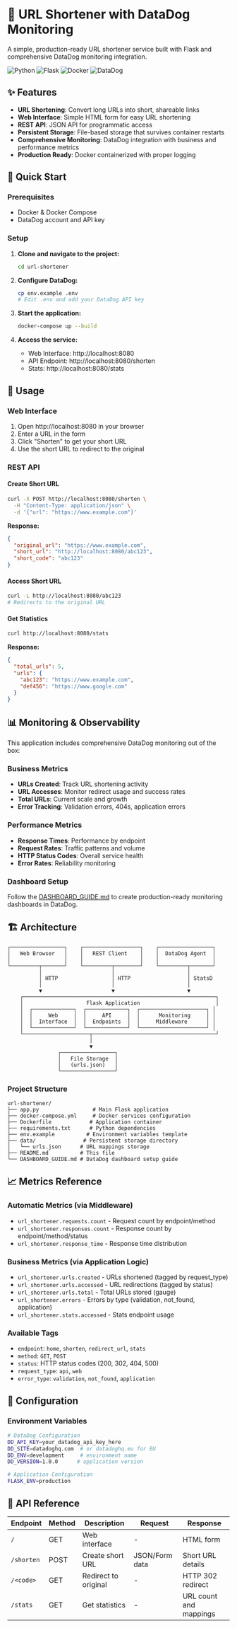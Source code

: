 # 🔗 URL Shortener with DataDog Monitoring

A simple, production-ready URL shortener service built with Flask and comprehensive DataDog monitoring integration.

![Python](https://img.shields.io/badge/python-3.11+-blue.svg)
![Flask](https://img.shields.io/badge/Flask-2.3.3-green.svg)
![Docker](https://img.shields.io/badge/docker-ready-blue.svg)
![DataDog](https://img.shields.io/badge/monitoring-DataDog-purple.svg)

## ✨ Features

- **URL Shortening**: Convert long URLs into short, shareable links
- **Web Interface**: Simple HTML form for easy URL shortening
- **REST API**: JSON API for programmatic access
- **Persistent Storage**: File-based storage that survives container restarts
- **Comprehensive Monitoring**: DataDog integration with business and performance metrics
- **Production Ready**: Docker containerized with proper logging

## 🚀 Quick Start

### Prerequisites
- Docker & Docker Compose
- DataDog account and API key

### Setup

1. **Clone and navigate to the project:**
   ```bash
   cd url-shortener
   ```

2. **Configure DataDog:**
   ```bash
   cp env.example .env
   # Edit .env and add your DataDog API key
   ```

3. **Start the application:**
   ```bash
   docker-compose up --build
   ```

4. **Access the service:**
   - Web Interface: http://localhost:8080
   - API Endpoint: http://localhost:8080/shorten
   - Stats: http://localhost:8080/stats

## 📖 Usage

### Web Interface
1. Open http://localhost:8080 in your browser
2. Enter a URL in the form
3. Click "Shorten" to get your short URL
4. Use the short URL to redirect to the original

### REST API

#### Create Short URL
```bash
curl -X POST http://localhost:8080/shorten \
  -H "Content-Type: application/json" \
  -d '{"url": "https://www.example.com"}'
```

**Response:**
```json
{
  "original_url": "https://www.example.com",
  "short_url": "http://localhost:8080/abc123",
  "short_code": "abc123"
}
```

#### Access Short URL
```bash
curl -L http://localhost:8080/abc123
# Redirects to the original URL
```

#### Get Statistics
```bash
curl http://localhost:8080/stats
```

**Response:**
```json
{
  "total_urls": 5,
  "urls": {
    "abc123": "https://www.example.com",
    "def456": "https://www.google.com"
  }
}
```

## 📊 Monitoring & Observability

This application includes comprehensive DataDog monitoring out of the box:

### Business Metrics
- **URLs Created**: Track URL shortening activity
- **URL Accesses**: Monitor redirect usage and success rates
- **Total URLs**: Current scale and growth
- **Error Tracking**: Validation errors, 404s, application errors

### Performance Metrics
- **Response Times**: Performance by endpoint
- **Request Rates**: Traffic patterns and volume
- **HTTP Status Codes**: Overall service health
- **Error Rates**: Reliability monitoring

### Dashboard Setup
Follow the [DASHBOARD_GUIDE.md](./DASHBOARD_GUIDE.md) to create production-ready monitoring dashboards in DataDog.

## 🏗️ Architecture

```
┌─────────────────┐    ┌──────────────────┐    ┌─────────────────┐
│   Web Browser   │    │   REST Client    │    │  DataDog Agent  │
│                 │    │                  │    │                 │
└─────────┬───────┘    └─────────┬────────┘    └─────────┬───────┘
          │                      │                       │
          │ HTTP                 │ HTTP                  │ StatsD
          │                      │                       │
          ▼                      ▼                       ▼
    ┌─────────────────────────────────────────────────────────────┐
    │                    Flask Application                        │
    │  ┌─────────────┐  ┌─────────────┐  ┌─────────────────────┐ │
    │  │     Web     │  │     API     │  │      Monitoring     │ │
    │  │  Interface  │  │  Endpoints  │  │     Middleware      │ │
    │  └─────────────┘  └─────────────┘  └─────────────────────┘ │
    └─────────────────────┬───────────────────────────────────────┘
                          │
                          ▼
                ┌─────────────────┐
                │   File Storage  │
                │   (urls.json)   │
                └─────────────────┘
```

### Project Structure
```
url-shortener/
├── app.py                 # Main Flask application
├── docker-compose.yml     # Docker services configuration
├── Dockerfile            # Application container
├── requirements.txt      # Python dependencies
├── env.example          # Environment variables template
├── data/               # Persistent storage directory
│   └── urls.json      # URL mappings storage
├── README.md          # This file
└── DASHBOARD_GUIDE.md # DataDog dashboard setup guide
```

## 📈 Metrics Reference

### Automatic Metrics (via Middleware)
- `url_shortener.requests.count` - Request count by endpoint/method
- `url_shortener.responses.count` - Response count by endpoint/method/status
- `url_shortener.response_time` - Response time distribution

### Business Metrics (via Application Logic)
- `url_shortener.urls.created` - URLs shortened (tagged by request_type)
- `url_shortener.urls.accessed` - URL redirections (tagged by status)
- `url_shortener.urls.total` - Total URLs stored (gauge)
- `url_shortener.errors` - Errors by type (validation, not_found, application)
- `url_shortener.stats.accessed` - Stats endpoint usage

### Available Tags
- `endpoint`: `home`, `shorten`, `redirect_url`, `stats`
- `method`: `GET`, `POST`
- `status`: HTTP status codes (200, 302, 404, 500)
- `request_type`: `api`, `web`
- `error_type`: `validation`, `not_found`, `application`

## 🔧 Configuration

### Environment Variables
```bash
# DataDog Configuration
DD_API_KEY=your_datadog_api_key_here
DD_SITE=datadoghq.com  # or datadoghq.eu for EU
DD_ENV=development     # environment name
DD_VERSION=1.0.0      # application version

# Application Configuration
FLASK_ENV=production
```

## 📝 API Reference

| Endpoint | Method | Description | Request | Response |
|----------|--------|-------------|---------|----------|
| `/` | GET | Web interface | - | HTML form |
| `/shorten` | POST | Create short URL | JSON/Form data | Short URL details |
| `/<code>` | GET | Redirect to original | - | HTTP 302 redirect |
| `/stats` | GET | Get statistics | - | URL count and mappings |